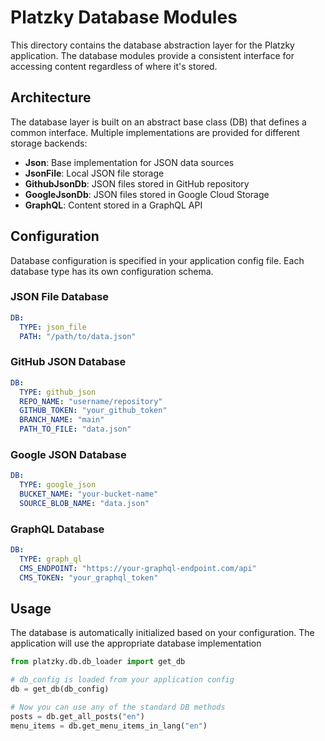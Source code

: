 # Platzky Database Modules

This directory contains the database abstraction layer for the Platzky application. The database modules provide a consistent interface for accessing content regardless of where it's stored.


## Architecture

The database layer is built on an abstract base class (DB) that defines a common interface. Multiple implementations are provided for different storage backends:


- **Json**: Base implementation for JSON data sources
- **JsonFile**: Local JSON file storage
- **GithubJsonDb**: JSON files stored in GitHub repository
- **GoogleJsonDb**: JSON files stored in Google Cloud Storage
- **GraphQL**: Content stored in a GraphQL API

## Configuration
Database configuration is specified in your application config file. Each database type has its own configuration schema.

### JSON File Database

```yaml
DB:
  TYPE: json_file
  PATH: "/path/to/data.json"

```
### GitHub JSON Database

```yaml
DB:
  TYPE: github_json
  REPO_NAME: "username/repository"
  GITHUB_TOKEN: "your_github_token"
  BRANCH_NAME: "main"
  PATH_TO_FILE: "data.json"
```

### Google JSON Database

```yaml
DB:
  TYPE: google_json
  BUCKET_NAME: "your-bucket-name"
  SOURCE_BLOB_NAME: "data.json"
```

### GraphQL Database

```yaml
DB:
  TYPE: graph_ql
  CMS_ENDPOINT: "https://your-graphql-endpoint.com/api"
  CMS_TOKEN: "your_graphql_token"
```

## Usage

The database is automatically initialized based on your configuration. The application will use the appropriate database implementation

```python
from platzky.db.db_loader import get_db

# db_config is loaded from your application config
db = get_db(db_config)

# Now you can use any of the standard DB methods
posts = db.get_all_posts("en")
menu_items = db.get_menu_items_in_lang("en")
```